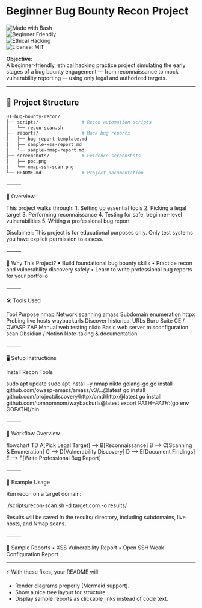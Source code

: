 # Beginner Bug Bounty Recon Project  

![Made with Bash](https://img.shields.io/badge/Made%20with-Bash-blue)  
![Beginner Friendly](https://img.shields.io/badge/Level-Beginner-green)  
![Ethical Hacking](https://img.shields.io/badge/Focus-Ethical%20Hacking-red)  
![License: MIT](https://img.shields.io/badge/License-MIT-yellow)

**Objective:**  
A beginner-friendly, ethical hacking practice project simulating the early stages of a bug bounty engagement — from reconnaissance to mock vulnerability reporting — using only legal and authorized targets.

---

## 📂 Project Structure
```bash
01-bug-bounty-recon/
├── scripts/                # Recon automation scripts
│   └── recon-scan.sh
├── reports/                # Mock bug reports
│   ├── bug-report-template.md
│   ├── sample-xss-report.md
│   └── sample-nmap-report.md
├── screenshots/            # Evidence screenshots
│   ├── poc.png
│   └── nmap-ssh-scan.png
└── README.md               # Project documentation
```

⸻

📌 Overview

This project walks through:
	1.	Setting up essential tools
	2.	Picking a legal target
	3.	Performing reconnaissance
	4.	Testing for safe, beginner-level vulnerabilities
	5.	Writing a professional bug report

Disclaimer: This project is for educational purposes only. Only test systems you have explicit permission to assess.

⸻

🎯 Why This Project?
	•	Build foundational bug bounty skills
	•	Practice recon and vulnerability discovery safely
	•	Learn to write professional bug reports for your portfolio

⸻

🛠️ Tools Used

Tool	Purpose
nmap	Network scanning
amass	Subdomain enumeration
httpx	Probing live hosts
waybackurls	Discover historical URLs
Burp Suite CE / OWASP ZAP	Manual web testing
nikto	Basic web server misconfiguration scan
Obsidian / Notion	Note-taking & documentation


⸻

🖥️ Setup Instructions

Install Recon Tools

sudo apt update
sudo apt install -y nmap nikto golang-go
go install github.com/owasp-amass/amass/v3/...@latest
go install github.com/projectdiscovery/httpx/cmd/httpx@latest
go install github.com/tomnomnom/waybackurls@latest
export PATH=$PATH:$(go env GOPATH)/bin


⸻

🔄 Workflow Overview

flowchart TD
    A[Pick Legal Target] --> B[Reconnaissance]
    B --> C[Scanning & Enumeration]
    C --> D[Vulnerability Discovery]
    D --> E[Document Findings]
    E --> F[Write Professional Bug Report]


⸻

🚀 Example Usage

Run recon on a target domain:

./scripts/recon-scan.sh -d target.com -o results/

Results will be saved in the results/ directory, including subdomains, live hosts, and Nmap scans.

⸻

📑 Sample Reports
	•	XSS Vulnerability Report
	•	Open SSH Weak Configuration Report

---

⚡ With these fixes, your README will:  
- Render diagrams properly (Mermaid support).  
- Show a nice tree layout for structure.  
- Display sample reports as clickable links instead of code text.  
